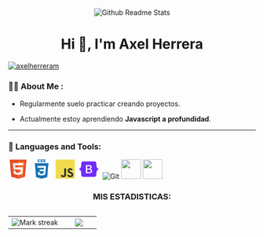 <div align="center">
 <img width="250px" src="https://media.giphy.com/media/qgQUggAC3Pfv687qPC/giphy.gif" align="center" alt="Github Readme Stats" />
 <h1 align="center"> Hi 👋, I'm Axel Herrera</h1>
   <h4 align="ringt"> 
   
  </h4>
</div>
<p align="left"> <a href="https://github.com/ryo-ma/github-profile-trophy"><img src="https://github-profile-trophy.vercel.app/?username=axelherreram" alt="axelherreram" /></a> </p>

<h3> 👨‍💻 About Me :</h3> 

- Regularmente suelo practicar creando proyectos. 

- Actualmente estoy aprendiendo **Javascript a profundidad**.


<hr/>
<div align="left">
    <h3>🔨 Languages and Tools:</h3>
    <div>
        <img src="https://github.com/devicons/devicon/blob/master/icons/html5/html5-original.svg" title="HTML5" alt="HTML" width="40" height="40"/>&nbsp;
        <img src="https://github.com/devicons/devicon/blob/master/icons/css3/css3-plain-wordmark.svg"  title="CSS3" alt="CSS" width="40" height="40"/>&nbsp;
        <img src="https://github.com/devicons/devicon/blob/master/icons/javascript/javascript-original.svg" title="JavaScript" alt="JavaScript" width="40" height="40"/>&nbsp;
        <img src="https://github.com/devicons/devicon/blob/master/icons/bootstrap/bootstrap-plain.svg" title="Bootstrap" alt="Bootstrap" width="40" height="40"/>&nbsp;
        <img src="https://cdn.jsdelivr.net/gh/devicons/devicon/icons/git/git-original.svg" title="Git" alt="Git" width="40" height="40"/>
        <img src="https://cdn.jsdelivr.net/gh/devicons/devicon@latest/icons/csharp/csharp-original.svg" width="40" height="40"/>
        <img src="https://cdn.jsdelivr.net/gh/devicons/devicon@latest/icons/visualbasic/visualbasic-original.svg" width="40" height="40" />
    </div>
</div>

<h3  align="center">MIS ESTADISTICAS:</h3>
<p align="center">
<table align="left">
<tr border="none">
<td width="60%" align="center">
<img  title="🔥 Get streak stats for your profile at git.io/streak-stats" alt="Mark streak" src="https://github-readme-streak-stats.herokuapp.com/?user=axelherreram&theme=default&hide_border=false" /> 
</td>
<td width="40%" align="center">
<img  align="center"  src="https://github-readme-stats.anuraghazra1.vercel.app/api/top-langs/?username=axelherreram&theme=default&hide_border=false&no-bg=true&no-frame=true&langs_count=10"/>
</td>
</tr>
</table>
